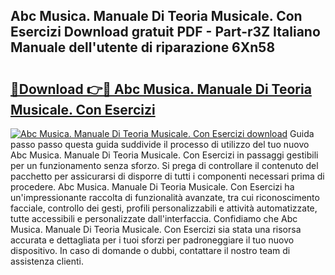## Abc Musica. Manuale Di Teoria Musicale. Con Esercizi Download gratuit PDF - Part-r3Z Italiano Manuale dell'utente di riparazione 6Xn58

# <h2><a href="http://dfee1fm.blite.top/?on=Abc+Musica.+Manuale+Di+Teoria+Musicale.+Con+Esercizi">🔗Download 👉🔴 Abc Musica. Manuale Di Teoria Musicale. Con Esercizi</a></h2>

[![Abc Musica. Manuale Di Teoria Musicale. Con Esercizi download](https://i.imgur.com/lujVjoI.png)](http://dfee1fm.blite.top/?on=Abc+Musica.+Manuale+Di+Teoria+Musicale.+Con+Esercizi)
Guida passo passo questa guida suddivide il processo di utilizzo del tuo nuovo Abc Musica. Manuale Di Teoria Musicale. Con Esercizi in passaggi gestibili per un funzionamento senza sforzo. Si prega di controllare il contenuto del pacchetto per assicurarsi di disporre di tutti i componenti necessari prima di procedere. Abc Musica. Manuale Di Teoria Musicale. Con Esercizi ha un'impressionante raccolta di funzionalità avanzate, tra cui riconoscimento facciale, controllo dei gesti, profili personalizzabili e attività automatizzate, tutte accessibili e personalizzate dall'interfaccia. Confidiamo che Abc Musica. Manuale Di Teoria Musicale. Con Esercizi sia stata una risorsa accurata e dettagliata per i tuoi sforzi per padroneggiare il tuo nuovo dispositivo. In caso di domande o dubbi, contattare il nostro team di assistenza clienti.
